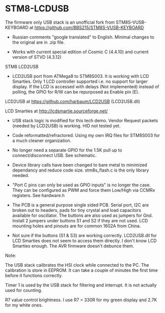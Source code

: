 # STM8-LCDUSB

The firmware only USB stack is an unofficial fork from STM8S-VUSB-KEYBOARD at https://github.com/BBS215/STM8S-VUSB-KEYBOARD

- Russian comments "google translated" to English.  Minimal changes to the original are in .zip file.

- Works with current special edition of Cosmic C (4.4.10) and current version of STVD (4.3.12)

STM8 LCD2USB

- LCD2USB port from ATMega8 to STM8S003. It is working with LCD Smarties.  Only 1 LCD controller supported i.e. no support for larger display. If the LCD is accessed with delays (Not implemented) instead of polling, the GPIO for R/W can be repurposed as Enable pin (E).

LCD2USB at https://github.com/harbaum/LCD2USB  (LCD2USB.dll)

LCD Smarties at http://lcdsmartie.sourceforge.net/

- USB stack logic is modified for this tech demo. Vendor Request packets (needed by LCD2USB) is working.  HID not tested yet.

- Code reformatted/refractored.  Using my own IRQ files for STM8S003 for a much cleaner organization.  

- No longer need a separate GPIO for the 1.5K pull up to connect/disconnect USB.  See schematic.

- Device library calls have been changed to bare metal to minimized dependancy and reduce code size.  stm8s_flash.c is the only library needed.

- "Port C pins can only be used as GPIO inputs" is no longer the case. They can be configured as PWM and force them Low/High via CCMRx registers.  See hardware.h

- The PCB is a general purpose single sided PCB. Serial port, I2C are broken out to headers, pads for tiny crystal and load capacitors available for oscillator. 
The buttons are also used as jumpers for Gnd.  Install 2 jumpers under buttons S1 and S2 if they are not used.  LCD mounting holes and pinouts are for common 1602A from China.

- Not sure if the buttons (S1 & S3) are working correctly. LCD2USB.dll for LCD Smarties does not seem to access them directly. I don't know LCD Smarties enough.  The AVR firmware doesn't debunce them.

Note: 

The USB stack calibrates the HSI clock while connected to the PC. The calibration is store in EEPROM. It can take a couple of minutes the first time before it functions correctly.

Timer 1 is used by the USB stack for filtering and interrupt. It is not actually used for counting.

R7 value control brightness.  I use R7 = 330R for my green display and 2.7K for my white ones.

